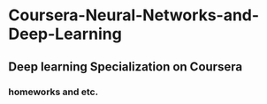 # Coursera-Neural-Networks-and-Deep-Learning
## Deep learning Specialization on Coursera
### homeworks and etc.
